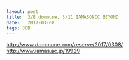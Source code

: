 ```yaml
---
layout: post
title:  3/8 dommune, 3/11 IAMASONIC BEYOND
date:   2017-03-08
tags: BBB
---
```


http://www.dommune.com/reserve/2017/0308/
http://www.iamas.ac.jp/19929